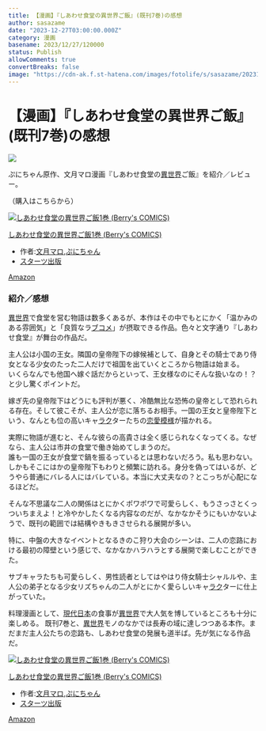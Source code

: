 ```yaml
---
title: 【漫画】『しあわせ食堂の異世界ご飯』(既刊7巻)の感想
author: sasazame
date: "2023-12-27T03:00:00.000Z"
category: 漫画
basename: 2023/12/27/120000
status: Publish
allowComments: true
convertBreaks: false
image: "https://cdn-ak.f.st-hatena.com/images/fotolife/s/sasazame/20231225/20231225143648.png"
---
```

# 【漫画】『しあわせ食堂の異世界ご飯』(既刊7巻)の感想

![](https://cdn-ak.f.st-hatena.com/images/fotolife/s/sasazame/20231225/20231225143648.png)

ぷにちゃん原作、文月マロ漫画『しあわせ食堂の[異世界](https://d.hatena.ne.jp/keyword/%B0%DB%C0%A4%B3%A6)ご飯』を紹介／レビュー。

（購入はこちらから）

[![しあわせ食堂の異世界ご飯1巻 (Berry's COMICS)](https://m.media-amazon.com/images/I/51hZmaLBAfL._SL500_.jpg "しあわせ食堂の異世界ご飯1巻 (Berry's COMICS)")](https://www.amazon.co.jp/dp/B0856YLGS1?tag=mochig08-22&linkCode=ogi&th=1&psc=1)

[しあわせ食堂の異世界ご飯1巻 (Berry's COMICS)](https://www.amazon.co.jp/dp/B0856YLGS1?tag=mochig08-22&linkCode=ogi&th=1&psc=1)

-   作者:[文月マロ](https://d.hatena.ne.jp/keyword/%CA%B8%B7%EE%A5%DE%A5%ED),[ぷにちゃん](https://d.hatena.ne.jp/keyword/%A4%D7%A4%CB%A4%C1%A4%E3%A4%F3)
-   [スターツ出版](https://d.hatena.ne.jp/keyword/%A5%B9%A5%BF%A1%BC%A5%C4%BD%D0%C8%C7)

[Amazon](https://www.amazon.co.jp/dp/B0856YLGS1?tag=mochig08-22&linkCode=ogi&th=1&psc=1)

<!-- Extended Body -->

### 紹介／感想

[異世界](https://d.hatena.ne.jp/keyword/%B0%DB%C0%A4%B3%A6)で食堂を営む物語は数多くあるが、本作はその中でもとにかく「温かみのある雰囲気」と「良質なラ[ブコメ](https://d.hatena.ne.jp/keyword/%A5%D6%A5%B3%A5%E1)」が摂取できる作品。色々と文字通り『しあわせ食堂』が舞台の作品だ。

主人公は小国の王女。隣国の皇帝陛下の嫁候補として、自身とその騎士であり侍女となる少女のたった二人だけで祖国を出ていくところから物語は始まる。  
いくらなんでも他国へ嫁ぐ話だからといって、王女様なのにそんな扱いなの！？と少し驚くポイントだ。

嫁ぎ先の皇帝陛下はどうにも評判が悪く、冷酷無比な恐怖の皇帝として恐れられる存在。そして彼こそが、主人公が恋に落ちるお相手。一国の王女と皇帝陛下という、なんとも位の高いキャ[ラク](https://d.hatena.ne.jp/keyword/%A5%E9%A5%AF)ターたちの[恋愛模様](https://d.hatena.ne.jp/keyword/%CE%F8%B0%A6%CC%CF%CD%CD)が描かれる。

  

実際に物語が進むと、そんな彼らの高貴さは全く感じられなくなってくる。なぜなら、主人公は市井の食堂で働き始めてしまうのだ。  
誰も一国の王女が食堂で鍋を振るっているとは思わないだろう。私も思わない。しかもそこにはかの皇帝陛下もわりと頻繁に訪れる。身分を偽ってはいるが、どうやら普通にバレる人にはバレている。本当に大丈夫なの？とこっちが心配になるほどだ。

  

そんな不思議な二人の関係はとにかくポワポワで可愛らしく、もうさっさとくっついちまえよ！と冷やかしたくなる内容なのだが、なかなかそうにもいかないようで、既刊の範囲では結構やきもきさせられる展開が多い。

特に、中盤の大きなイベントとなるきのこ狩り大会のシーンは、二人の恋路における最初の障壁という感じで、なかなかハラハラとする展開で楽しむことができた。

  

サブキャラたちも可愛らしく、男性読者としてはやはり侍女騎士シャルルや、主人公の弟子となる少女リズちゃんの二人がとにかく愛らしいキャ[ラク](https://d.hatena.ne.jp/keyword/%A5%E9%A5%AF)ターに仕上がっていた。

料理漫画として、[現代日本](https://d.hatena.ne.jp/keyword/%B8%BD%C2%E5%C6%FC%CB%DC)の食事が[異世界](https://d.hatena.ne.jp/keyword/%B0%DB%C0%A4%B3%A6)で大人気を博しているところも十分に楽しめる。 既刊7巻と、[異世界](https://d.hatena.ne.jp/keyword/%B0%DB%C0%A4%B3%A6)モノのなかでは長寿の域に達しつつある本作。まだまだ主人公たちの恋路も、しあわせ食堂の発展も道半ば。先が気になる作品だ。

[![しあわせ食堂の異世界ご飯1巻 (Berry's COMICS)](https://m.media-amazon.com/images/I/51hZmaLBAfL._SL500_.jpg "しあわせ食堂の異世界ご飯1巻 (Berry's COMICS)")](https://www.amazon.co.jp/dp/B0856YLGS1?tag=mochig08-22&linkCode=ogi&th=1&psc=1)

[しあわせ食堂の異世界ご飯1巻 (Berry's COMICS)](https://www.amazon.co.jp/dp/B0856YLGS1?tag=mochig08-22&linkCode=ogi&th=1&psc=1)

-   作者:[文月マロ](https://d.hatena.ne.jp/keyword/%CA%B8%B7%EE%A5%DE%A5%ED),[ぷにちゃん](https://d.hatena.ne.jp/keyword/%A4%D7%A4%CB%A4%C1%A4%E3%A4%F3)
-   [スターツ出版](https://d.hatena.ne.jp/keyword/%A5%B9%A5%BF%A1%BC%A5%C4%BD%D0%C8%C7)

[Amazon](https://www.amazon.co.jp/dp/B0856YLGS1?tag=mochig08-22&linkCode=ogi&th=1&psc=1)